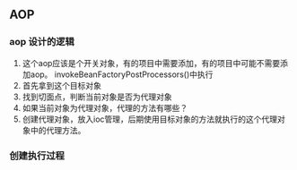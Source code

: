 ## AOP 
### aop 设计的逻辑
1. 这个aop应该是个开关对象，有的项目中需要添加，有的项目中可能不需要添加aop。 invokeBeanFactoryPostProcessors()中执行
1. 首先拿到这个目标对象
2. 找到切面点，判断当前对象是否为代理对象
3. 如果当前对象为代理对象，代理的方法有哪些？
4. 创建代理对象，放入ioc管理，后期使用目标对象的方法就执行的这个代理对象中的代理方法。
### 创建执行过程

